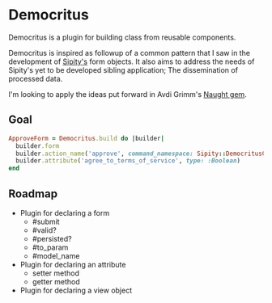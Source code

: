 # Democritus

Democritus is a plugin for building class from reusable components.

Democritus is inspired as followup of a common pattern that I saw in the development of [Sipity's](https://github.com/ndlib/sipity/) form objects.
It also aims to address the needs of Sipity's yet to be developed sibling application; The dissemination of processed data.

I'm looking to apply the ideas put forward in Avdi Grimm's [Naught gem](https://github.com/avdi/naught).

## Goal

```ruby
ApproveForm = Democritus.build do |builder|
  builder.form
  builder.action_name('approve', command_namespace: Sipity::DemocritusCommands)
  builder.attribute('agree_to_terms_of_service', type: :Boolean)
end
```

## Roadmap

* Plugin for declaring a form
  - #submit
  - #valid?
  - #persisted?
  - #to_param
  - #model_name
* Plugin for declaring an attribute
  - setter method
  - getter method
* Plugin for declaring a view object
